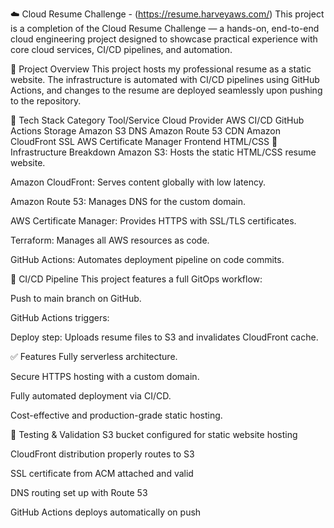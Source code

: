 ☁️ Cloud Resume Challenge - (https://resume.harveyaws.com/)
This project is a completion of the Cloud Resume Challenge — a hands-on, end-to-end cloud engineering project designed to showcase practical experience with core cloud services, CI/CD pipelines, and automation.

📄 Project Overview
This project hosts my professional resume as a static website. The infrastructure is automated with CI/CD pipelines using GitHub Actions, and changes to the resume are deployed seamlessly upon pushing to the repository.

🚀 Tech Stack
Category	Tool/Service
Cloud Provider	AWS
CI/CD	GitHub Actions
Storage	Amazon S3
DNS	Amazon Route 53
CDN	Amazon CloudFront
SSL	AWS Certificate Manager
Frontend	HTML/CSS 
🧱 Infrastructure Breakdown
Amazon S3: Hosts the static HTML/CSS resume website.

Amazon CloudFront: Serves content globally with low latency.

Amazon Route 53: Manages DNS for the custom domain.

AWS Certificate Manager: Provides HTTPS with SSL/TLS certificates.

Terraform: Manages all AWS resources as code.

GitHub Actions: Automates deployment pipeline on code commits.

🔁 CI/CD Pipeline
This project features a full GitOps workflow:

Push to main branch on GitHub.

GitHub Actions triggers:

Deploy step: Uploads resume files to S3 and invalidates CloudFront cache.


✅ Features
Fully serverless architecture.

Secure HTTPS hosting with a custom domain.

Fully automated deployment via CI/CD.

Cost-effective and production-grade static hosting.


🧪 Testing & Validation
 S3 bucket configured for static website hosting

 CloudFront distribution properly routes to S3

 SSL certificate from ACM attached and valid

 DNS routing set up with Route 53

 GitHub Actions deploys automatically on push
